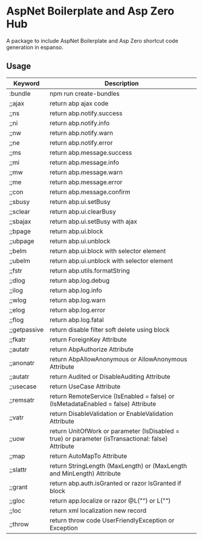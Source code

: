 
# AspNet Boilerplate and Asp Zero Hub

A package to include AspNet Boilerplate and Asp Zero shortcut code generation in espanso.

## Usage

| Keyword             | Description                                                                |
| ----------------- | ------------------------------------------------------------------ |
| :bundle | npm run create-bundles |
| ;;ajax | return abp ajax code  |
| ;;ns | return abp.notify.success |
| ;;ni | return abp.notify.info | 
| ;;nw | return abp.notify.warn | 
| ;;ne | return abp.notify.error | 
| ;;ms | return abp.message.success |
| ;;mi | return abp.message.info | 
| ;;mw | return abp.message.warn | 
| ;;me | return abp.message.error | 
| ;;con | return abp.message.confirm | 
| ;;sbusy | return abp.ui.setBusy | 
| ;;sclear | return abp.ui.clearBusy | 
| ;;sbajax | return abp.ui.setBusy with ajax | 
| ;;bpage | return abp.ui.block | 
| ;;ubpage | return abp.ui.unblock | 
| ;;belm | return abp.ui.block with selector element | 
| ;;ubelm | return abp.ui.unblock with selector element | 
| ;;fstr | return abp.utils.formatString |
| ;;dlog | return abp.log.debug | 
| ;;ilog | return abp.log.info | 
| ;;wlog | return abp.log.warn | 
| ;;elog | return abp.log.error | 
| ;;flog | return abp.log.fatal | 
| ;;getpassive | return disable filter soft delete using block | 
| ;;fkatr | return ForeignKey Attribute | 
| ;;autatr | return AbpAuthorize Attribute | 
| ;;anonatr | return AbpAllowAnonymous or AllowAnonymous Attribute | 
| ;;autatr | return Audited or DisableAuditing Attribute | 
| ;;usecase | return UseCase Attribute | 
| ;;remsatr | return RemoteService (IsEnabled = false) or (IsMetadataEnabled = false) Attribute | 
| ;;vatr | return DisableValidation or EnableValidation Attribute | 
| ;;uow | return UnitOfWork or parameter (IsDisabled = true) or parameter (isTransactional: false) Attribute |
| ;;map | return AutoMapTo Attribute | 
| ;;slattr | return StringLength (MaxLength) or (MaxLength and MinLength) Attribute | 
| ;;grant | return abp.auth.isGranted or razor IsGranted if block | 
| ;;gloc | return app.localize or razor @L("") or L("")  | 
| ;;loc | return xml localization new record  | 
| ;;throw | return throw code UserFriendlyException or Exception | 